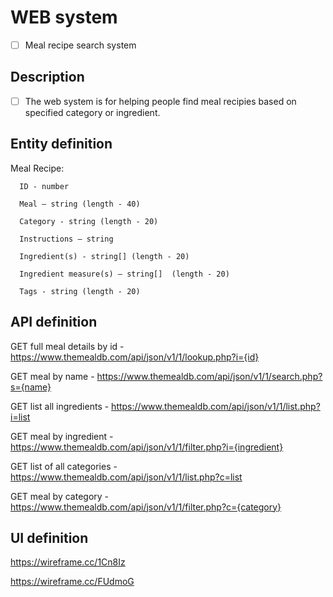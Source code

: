 # WEB system
- [ ] Meal recipe search system

## Description
- [ ] The web system is for helping people find meal recipies based on specified category or ingredient.

## Entity definition
Meal Recipe:
   
      ID - number  

      Meal – string (length - 40)

      Category - string (length - 20)

      Instructions – string 

      Ingredient(s) - string[] (length - 20)

      Ingredient measure(s) – string[]  (length - 20)

      Tags - string (length - 20)


## API definition
GET full meal details by id - https://www.themealdb.com/api/json/v1/1/lookup.php?i={id}

GET meal by name - https://www.themealdb.com/api/json/v1/1/search.php?s={name}

GET list all ingredients - https://www.themealdb.com/api/json/v1/1/list.php?i=list

GET meal by ingredient - https://www.themealdb.com/api/json/v1/1/filter.php?i={ingredient}

GET list of all categories - https://www.themealdb.com/api/json/v1/1/list.php?c=list

GET meal by category - https://www.themealdb.com/api/json/v1/1/filter.php?c={category}


## UI definition
https://wireframe.cc/1Cn8Iz

https://wireframe.cc/FUdmoG
